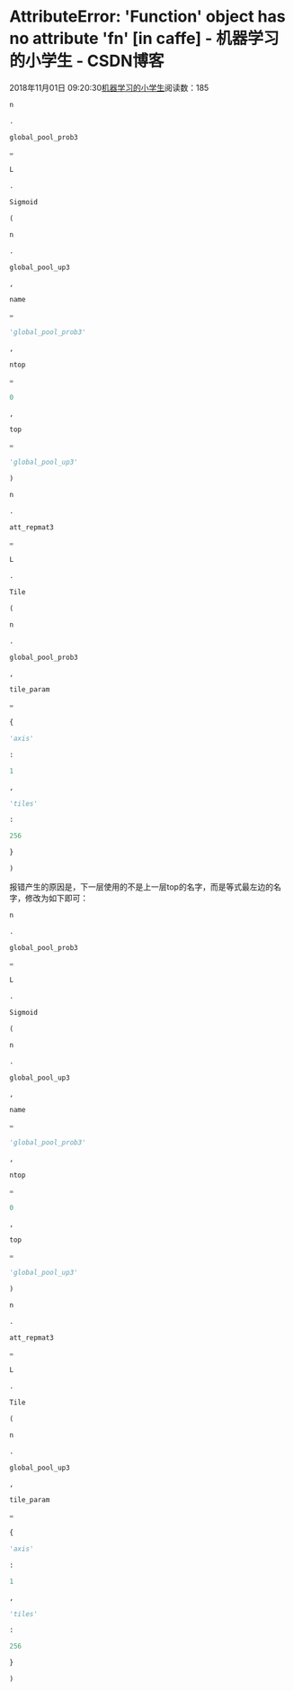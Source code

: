 
# AttributeError: 'Function' object has no attribute 'fn' [in caffe] - 机器学习的小学生 - CSDN博客


2018年11月01日 09:20:30[机器学习的小学生](https://me.csdn.net/xuluhui123)阅读数：185



```python
n
```
```python
.
```
```python
global_pool_prob3
```
```python
=
```
```python
L
```
```python
.
```
```python
Sigmoid
```
```python
(
```
```python
n
```
```python
.
```
```python
global_pool_up3
```
```python
,
```
```python
name
```
```python
=
```
```python
'global_pool_prob3'
```
```python
,
```
```python
ntop
```
```python
=
```
```python
0
```
```python
,
```
```python
top
```
```python
=
```
```python
'global_pool_up3'
```
```python
)
```
```python
n
```
```python
.
```
```python
att_repmat3
```
```python
=
```
```python
L
```
```python
.
```
```python
Tile
```
```python
(
```
```python
n
```
```python
.
```
```python
global_pool_prob3
```
```python
,
```
```python
tile_param
```
```python
=
```
```python
{
```
```python
'axis'
```
```python
:
```
```python
1
```
```python
,
```
```python
'tiles'
```
```python
:
```
```python
256
```
```python
}
```
```python
)
```
报错产生的原因是，下一层使用的不是上一层top的名字，而是等式最左边的名字，修改为如下即可：
```python
n
```
```python
.
```
```python
global_pool_prob3
```
```python
=
```
```python
L
```
```python
.
```
```python
Sigmoid
```
```python
(
```
```python
n
```
```python
.
```
```python
global_pool_up3
```
```python
,
```
```python
name
```
```python
=
```
```python
'global_pool_prob3'
```
```python
,
```
```python
ntop
```
```python
=
```
```python
0
```
```python
,
```
```python
top
```
```python
=
```
```python
'global_pool_up3'
```
```python
)
```
```python
n
```
```python
.
```
```python
att_repmat3
```
```python
=
```
```python
L
```
```python
.
```
```python
Tile
```
```python
(
```
```python
n
```
```python
.
```
```python
global_pool_up3
```
```python
,
```
```python
tile_param
```
```python
=
```
```python
{
```
```python
'axis'
```
```python
:
```
```python
1
```
```python
,
```
```python
'tiles'
```
```python
:
```
```python
256
```
```python
}
```
```python
)
```

